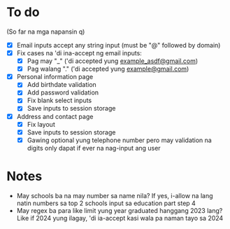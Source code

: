 <!-- cspell: disable -->

# To do

(So far na mga napansin q)

-   [x] Email inputs accept any string input (must be "@" followed by domain)
-   [x] Fix cases na 'di ina-accept ng email inputs:
    -   [x] Pag may "\_" ('di accepted yung example_asdf@gmail.com)
    -   [x] Pag walang "." ('di accepted yung example@gmail.com)
-   [x] Personal information page
    -   [x] Add birthdate validation
    -   [x] Add password validation
    -   [x] Fix blank select inputs
    -   [x] Save inputs to session storage
-   [x] Address and contact page
    -   [x] Fix layout
    -   [x] Save inputs to session storage
    -   [x] Gawing optional yung telephone number pero may validation na digits only dapat if ever na nag-input ang user

# Notes

-   May schools ba na may number sa name nila? If yes, i-allow na lang natin numbers sa top 2 schools input sa education part step 4
-   May regex ba para like limit yung year graduated hanggang 2023 lang? Like if 2024 yung ilagay, 'di ia-accept kasi wala pa naman tayo sa 2024
